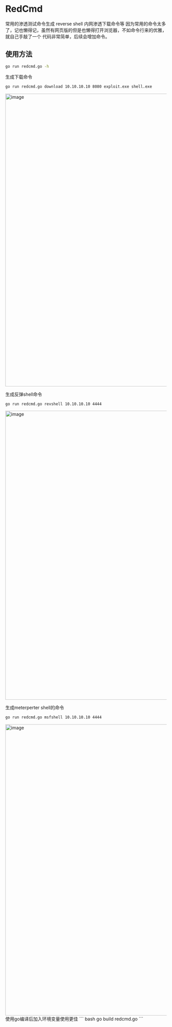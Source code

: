 # RedCmd
常用的渗透测试命令生成 reverse shell 内网渗透下载命令等
因为常用的命令太多了，记也懒得记，虽然有网页版的但是也懒得打开浏览器，不如命令行来的优雅，
就自己手敲了一个 代码非常简单，后续会增加命令。




## 使用方法
``` bash
go run redcmd.go -h
```

生成下载命令
``` bash
go run redcmd.go download 10.10.10.10 8080 exploit.exe shell.exe
```
<img width="915" alt="image" src="https://github.com/sspsec/RedCmd/assets/142762749/8e27a66a-74ad-4d3b-a5c8-8e04cbc2d333">

生成反弹shell命令
``` bash
go run redcmd.go revshell 10.10.10.10 4444
```
<img width="903" alt="image" src="https://github.com/sspsec/RedCmd/assets/142762749/fcbf1273-0641-48e9-9dcc-4c8f7330dd61">

生成meterperter shell的命令
``` bash
go run redcmd.go msfshell 10.10.10.10 4444
```
<img width="910" alt="image" src="https://github.com/sspsec/RedCmd/assets/142762749/0b037ee5-87b2-4ddc-8f7d-0422723521e1">
使用go编译后加入环境变量使用更佳
``` bash
go build redcmd.go
```
